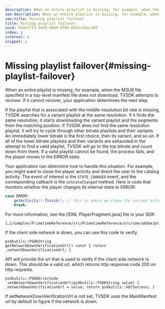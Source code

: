 ```yaml
---
description: When an entire playlist is missing, for example, when the M3U8 file specified in a top-level manifest file does not download, TVSDK attempts to recover. If it cannot recover, your application determines the next step.
seo-description: When an entire playlist is missing, for example, when the M3U8 file specified in a top-level manifest file does not download, TVSDK attempts to recover. If it cannot recover, your application determines the next step.
seo-title: Missing playlist failover
title: Missing playlist failover
uuid: 91a537f3-3e69-4669-8f84-0292c19ac209
index: y
internal: n
snippet: y
---
```


# Missing playlist failover{#missing-playlist-failover}

When an entire playlist is missing, for example, when the M3U8 file specified in a top-level manifest file does not download, TVSDK attempts to recover. If it cannot recover, your application determines the next step.

If the playlist that is associated with the middle-resolution bit rate is missing, TVSDK searches for a variant playlist at the same resolution. If it finds the same resolution, it starts downloading the variant playlist and the segments from the matching position. If TVSDK does not find the same resolution playlist, it will try to cycle through other bitrate playlists and their variants. An immediately lower bitrate is the first choice, then its variant, and so on. If all of the lower bitrate playlists and their variants are exhausted in the attempt to find a valid playlist, TVSDK will go to the top bitrate and count down from there. If a valid playlist cannot be found, the process fails, and the player moves to the ERROR state.

Your application can determine how to handle this situation. For example, you might want to close the player activity and direct the user to the catalog activity. The event of interest is the `STATE_CHANGED` event, and the corresponding callback is the `onStateChanged` method. Here is code that monitors whether the player changes its internal state to ERROR:

```java
case ERROR: 
    getActivity().finish(); // this is where we close the current activity (the Player activity) 
    break;
```

For more information, see the [!DNL PlayerFragment.java] file in your SDK: 

```
[…]/samples/PrimetimeReference/src/PrimetimeReference/src/com/adobe/primetime/reference/ui/player/
```

If the client side network is down, you can use this code to verify.

```
psdkutils::PSDKString 
getNetworkDownVerificationUrl() const { return 
_networkDownVerificationUrl; }
```

API will provide the url that is used to verify if the client side network is down. This should be a valid url, which returns http response code 200 on http requests.

```
psdkutils::PSDKErrorCode 
 setNetworkDownVerificationUrl(psdkutils::PSDKString value) {  
_networkDownVerificationUrl = value; return psdkutils::kECSuccess; }
```

If setNetworkDownVerificationUrl is not set, TVSDK uses the MainManifest url by default to figure if the network is down. 
